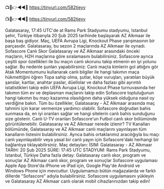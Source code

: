 📺📱👉◄◄🔴 https://tinyurl.com/582tjeyv

📺📱👉◄◄🔴 https://tinyurl.com/582tjeyv


Galatasaray, 17:45 UTC'de at Rams Park Stadyumu stadyumu, Istanbul şehir, Türkiye itibarıyla 20 Şub 2025 tarihinde başlayarak AZ Alkmaar ile başa baş gidiyor. Maç, UEFA Avrupa Ligi, Knockout Phase yarışmasının bir parçasıdır.
Galatasaray, bu sezon 2 maçlarında AZ Alkmaar ile oynadı.
Sofascore Canlı Skor Galatasaray ve AZ Alkmaar arasındaki önceki maçların, H2H maçlarına göre sıralamasını bulabilirsiniz. Sofascore ayrıca çeşitli spor özellikleri ile bu maçın canlı skorunu takip etmenin en iyi yolunu sağlar. Bu nedenle şunları yapabilirsiniz:
Canlı maçta kimlerin gol attığını gör
Atak Momentumunu kullanarak canlı bilgiler ile hangi takımın maça hükmettiğini öğren
Topa sahip olma, şutlar, köşe vuruşları, yaratılan büyük şanslar, kartlar, anahtar paslar, düellolar ve daha fazlası gibi ayrıntılı istatistikleri takip edin
UEFA Avrupa Ligi, Knockout Phase turnuvasında her takımın tüm ev ve deplasman maçlarını takip edin
Sofascore topluluğunun hangi takımın bu maçı kazanma olasılığının daha yüksek olduğuna nasıl oy verdiğine bakın.
Tüm bu özellikler, Galatasaray - AZ Alkmaar arasında maç tahmini için karar vermenize yardımcı olabilir. Sofascore doğrudan bahis sunmasa da, en iyi oranları sağlar ve hangi sitelerin canlı bahis sunduğunu size gösterir. Canlı U-TV oranları Sofascore'un Futbol canlı skor bölümünde görüntülenebilir.
Galatasaray ve AZ Alkmaar nerede izlenir? TV Kanalları bölümünde, Galatasaray ve AZ Alkmaar canlı maçlarını yayınlayan tüm kanalların listesini bulabilirsiniz. Ayrıca bahis ortaklarımız aracılığıyla bu maçı canlı yayınlayabilir veya yasal bir canlı yayın için Sofascore'daki herhangi bir bağlantıya tıklayabilirsiniz.
Maç detayları:
İSIM: Galatasaray - AZ Alkmaar
TARIH: 20 Şub 2025
SÜRE: 17:45 UTC
STADYUM: Rams Park Stadyumu, Istanbul, Türkiye
Daha fazla detay:
Galatasaray canlı skor, program ve sonuçlar
AZ Alkmaar canlı skor, program ve sonuçlar
Sofascore uygulaması Apple App Store'da iPhone ve iPad için, Google Play'de Android ve Windows Phone için mevcuttur. Uygulamamızı bütün mağazalarda ve farklı dillerde "Sofascore" adıyla bulabilirsiniz. Sofascore uygulamasını yükleyin ve Galatasaray AZ Alkmaar canlı olarak mobil cihazlarınızdan takip edin!

